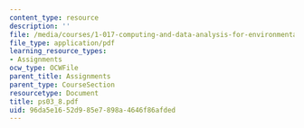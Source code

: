 ```yaml
---
content_type: resource
description: ''
file: /media/courses/1-017-computing-and-data-analysis-for-environmental-applications-fall-2003/96da5e1652d985e7898a4646f86afded_ps03_8.pdf
file_type: application/pdf
learning_resource_types:
- Assignments
ocw_type: OCWFile
parent_title: Assignments
parent_type: CourseSection
resourcetype: Document
title: ps03_8.pdf
uid: 96da5e16-52d9-85e7-898a-4646f86afded
---
```

